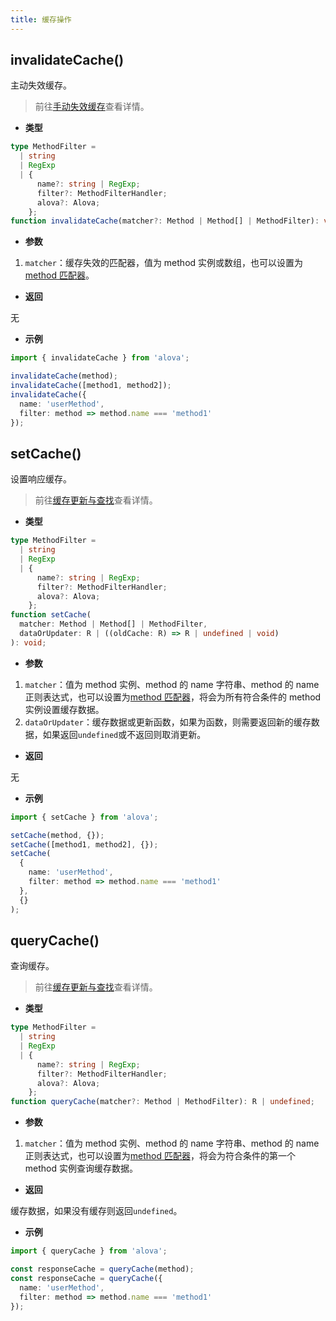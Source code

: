 ```yaml
---
title: 缓存操作
---
```


## invalidateCache()

主动失效缓存。

> 前往[手动失效缓存](/v2/tutorial/cache/manually-invalidate)查看详情。

- **类型**

```ts
type MethodFilter =
  | string
  | RegExp
  | {
      name?: string | RegExp;
      filter?: MethodFilterHandler;
      alova?: Alova;
    };
function invalidateCache(matcher?: Method | Method[] | MethodFilter): void;
```

- **参数**

1. `matcher`：缓存失效的匹配器，值为 method 实例或数组，也可以设置为[method 匹配器](/v2/tutorial/advanced/method-matcher)。

- **返回**

无

- **示例**

```ts
import { invalidateCache } from 'alova';

invalidateCache(method);
invalidateCache([method1, method2]);
invalidateCache({
  name: 'userMethod',
  filter: method => method.name === 'method1'
});
```

## setCache()

设置响应缓存。

> 前往[缓存更新与查找](/v2/tutorial/cache/set-and-query)查看详情。

- **类型**

```ts
type MethodFilter =
  | string
  | RegExp
  | {
      name?: string | RegExp;
      filter?: MethodFilterHandler;
      alova?: Alova;
    };
function setCache(
  matcher: Method | Method[] | MethodFilter,
  dataOrUpdater: R | ((oldCache: R) => R | undefined | void)
): void;
```

- **参数**

1. `matcher`：值为 method 实例、method 的 name 字符串、method 的 name 正则表达式，也可以设置为[method 匹配器](/v2/tutorial/advanced/method-matcher)，将会为所有符合条件的 method 实例设置缓存数据。
2. `dataOrUpdater`：缓存数据或更新函数，如果为函数，则需要返回新的缓存数据，如果返回`undefined`或不返回则取消更新。

- **返回**

无

- **示例**

```ts
import { setCache } from 'alova';

setCache(method, {});
setCache([method1, method2], {});
setCache(
  {
    name: 'userMethod',
    filter: method => method.name === 'method1'
  },
  {}
);
```

## queryCache()

查询缓存。

> 前往[缓存更新与查找](/v2/tutorial/cache/set-and-query)查看详情。

- **类型**

```ts
type MethodFilter =
  | string
  | RegExp
  | {
      name?: string | RegExp;
      filter?: MethodFilterHandler;
      alova?: Alova;
    };
function queryCache(matcher?: Method | MethodFilter): R | undefined;
```

- **参数**

1. `matcher`：值为 method 实例、method 的 name 字符串、method 的 name 正则表达式，也可以设置为[method 匹配器](/v2/tutorial/advanced/method-matcher)，将会为符合条件的第一个 method 实例查询缓存数据。

- **返回**

缓存数据，如果没有缓存则返回`undefined`。

- **示例**

```ts
import { queryCache } from 'alova';

const responseCache = queryCache(method);
const responseCache = queryCache({
  name: 'userMethod',
  filter: method => method.name === 'method1'
});
```
